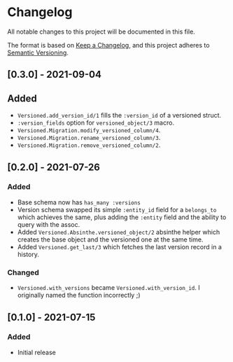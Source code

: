 # Changelog

All notable changes to this project will be documented in this file.

The format is based on [Keep a Changelog](https://keepachangelog.com/en/1.0.0/),
and this project adheres to [Semantic
Versioning](https://semver.org/spec/v2.0.0.html).

## [0.3.0] - 2021-09-04
## Added

- `Versioned.add_version_id/1` fills the `:version_id` of a versioned struct.
- `:version_fields` option for `versioned_object/3` macro.
- `Versioned.Migration.modify_versioned_column/4`.
- `Versioned.Migration.rename_versioned_column/3`.
- `Versioned.Migration.remove_versioned_column/2`.

## [0.2.0] - 2021-07-26
### Added
- Base schema now has `has_many :versions`
- Version schema swapped its simple `:entity_id` field for a `belongs_to` which
  achieves the same, plus adding the `:entity` field and the ability to query
  with the assoc.
- Added `Versioned.Absinthe.versioned_object/2` absinthe helper which creates
  the base object and the versioned one at the same time.
- Added `Versioned.get_last/3` which fetches the last version record in a
  history.

### Changed

- `Versioned.with_versions` became `Versioned.with_version_id`. I originally
  named the function incorrectly ;)

## [0.1.0] - 2021-07-15
### Added
- Initial release
